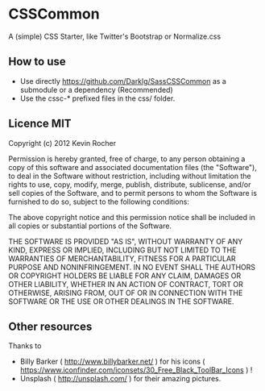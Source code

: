 # CSSCommon

A (simple) CSS Starter, like Twitter's Bootstrap or Normalize.css

## How to use

* Use directly https://github.com/Darklg/SassCSSCommon as a submodule or a dependency (Recommended)
* Use the cssc-* prefixed files in the css/ folder.

## Licence MIT

Copyright (c) 2012 Kevin Rocher

Permission is hereby granted, free of charge, to any person obtaining a copy of this software and associated documentation files (the "Software"), to deal in the Software without restriction, including without limitation the rights to use, copy, modify, merge, publish, distribute, sublicense, and/or sell copies of the Software, and to permit persons to whom the Software is furnished to do so, subject to the following conditions:

The above copyright notice and this permission notice shall be included in all copies or substantial portions of the Software.

THE SOFTWARE IS PROVIDED "AS IS", WITHOUT WARRANTY OF ANY KIND, EXPRESS OR IMPLIED, INCLUDING BUT NOT LIMITED TO THE WARRANTIES OF MERCHANTABILITY, FITNESS FOR A PARTICULAR PURPOSE AND NONINFRINGEMENT. IN NO EVENT SHALL THE AUTHORS OR COPYRIGHT HOLDERS BE LIABLE FOR ANY CLAIM, DAMAGES OR OTHER LIABILITY, WHETHER IN AN ACTION OF CONTRACT, TORT OR OTHERWISE, ARISING FROM, OUT OF OR IN CONNECTION WITH THE SOFTWARE OR THE USE OR OTHER DEALINGS IN THE SOFTWARE.

## Other resources

Thanks to

* Billy Barker ( http://www.billybarker.net/ ) for his icons ( https://www.iconfinder.com/iconsets/30_Free_Black_ToolBar_Icons ) !
* Unsplash ( http://unsplash.com/ ) for their amazing pictures.